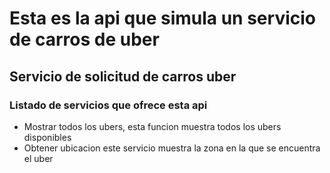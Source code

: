 # Esta es la api que simula un servicio de carros de uber

## Servicio de solicitud de carros uber
### Listado de servicios que ofrece esta api
* Mostrar todos los ubers, esta funcion muestra todos los ubers disponibles
* Obtener ubicacion este servicio muestra la zona en la que se encuentra el uber
